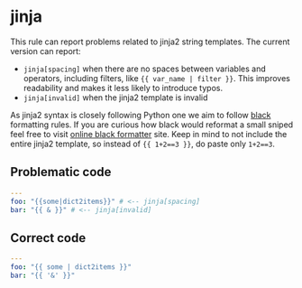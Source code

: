 # jinja

This rule can report problems related to jinja2 string templates. The current
version can report:

- `jinja[spacing]` when there are no spaces between variables
  and operators, including filters, like `{{ var_name | filter }}`. This
  improves readability and makes it less likely to introduce typos.
- `jinja[invalid]` when the jinja2 template is invalid

As jinja2 syntax is closely following Python one we aim to follow
[black](https://black.readthedocs.io/en/stable/) formatting rules. If you are
curious how black would reformat a small sniped feel free to visit
[online black formatter](https://black.vercel.app/) site. Keep in mind to not
include the entire jinja2 template, so instead of `{{ 1+2==3 }}`, do paste
only `1+2==3`.

## Problematic code

```yaml
---
foo: "{{some|dict2items}}" # <-- jinja[spacing]
bar: "{{ & }}" # <-- jinja[invalid]
```

## Correct code

```yaml
---
foo: "{{ some | dict2items }}"
bar: "{{ '&' }}"
```
